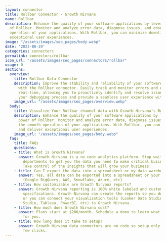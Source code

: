 ```yaml
---
layout: connector
title: Rollbar Connector - Growth Nirvana
name: Rollbar
description: Enhance the quality of your software applications by leveraging the power
  of Rollbar. Monitor and analyze error data, diagnose issues, and ensure the smooth
  operation of your applications. With Rollbar, you can minimize downtime and deliver
  exceptional user experiences.
image: "/assets/images/seo_pages/body.webp"
date: '2023-08-29'
categories: connectors
permalink: connectors/rollbar
icon_url: "/assets/images/seo_pages/connectors/rollbar"
usage: 0
sections:
  overview:
    title: Rollbar Data Connector
    description: Improve the stability and reliability of your software applications
      with the Rollbar connector. Easily track and monitor errors and exceptions in
      real-time, allowing you to proactively identify and resolve issues. Streamline
      your debugging process and provide a seamless user experience with Rollbar.
    image_url: "/assets/images/seo_pages/overview.webp"
  body:
    title: Visualize Your Rollbar channel data with Growth Nirvana's Rollbar Connector
    description: Enhance the quality of your software applications by leveraging the
      power of Rollbar. Monitor and analyze error data, diagnose issues, and ensure
      the smooth operation of your applications. With Rollbar, you can minimize downtime
      and deliver exceptional user experiences.
    image_url: "/assets/images/seo_pages/body.webp"
  faq:
    title: FAQs
    questions:
    - title: What is Growth Nirvana?
      answer: Growth Nirvana is a no code analytics platform. Stop waiting for other
        departments to get you the data you need to make critical business decisions.
        Take control of the insights that will grow your business.
    - title: Can I export the data into a spreadsheet or my data warehouse?
      answer: Yes, all data can be exported into a spreadsheet or your data warehouse
        (Google BigQuery, AWS, Snowflake, Azure, etc)
    - title: How customizable are Growth Nirvana reports?
      answer: Growth Nirvana reporting is 100% white labeled and customized to your
        specifications. Growth Nirvana can create the reports so you don’t have to
        or you can connect your visualization tools (Looker Data Studio/Google Data
        Studio, Tableau, PowerBI, etc) to Growth Nirvana.
    - title: How much does Growth Nirvana cost?
      answer: Plans start at $200/month. Schedule a demo to learn what plan is best
        for you.
    - title: How long does it take to setup?
      answer: Growth Nirvana data connectors are no code so setup only requires a
        few clicks.
---
```

